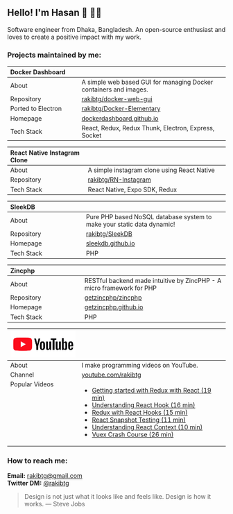 ## Hello! I'm Hasan 👋 👨‍💻

Software engineer from Dhaka, Bangladesh. An open-source enthusiast and loves to create a positive impact with my work.

### Projects maintained by me:

<table>
    <thead>
        <tr>
            <th width="250" align="left">Docker Dashboard</th>
            <th width="520" align="left"></th>
        </tr>
    </thead>
    <tbody>
        <tr>
            <td>About</td>
            <td>A simple web based GUI for managing Docker containers and images.</td>
        </tr>
        <tr>
            <td>Repository</td>
            <td><a href="https://github.com/rakibtg/docker-web-gui">rakibtg/docker-web-gui</a></td>
        </tr>
        <tr>
            <td>Ported to Electron</td>
            <td><a href="https://github.com/rakibtg/Docker-Elementary">rakibtg/Docker-Elementary</a></td>
        </tr>
        <tr>
            <td>Homepage</td>
            <td><a href="https://dockerdashboard.github.io" rel="nofollow">dockerdashboard.github.io</a></td>
        </tr>
        <tr>
            <td>Tech Stack</td>
            <td>React, Redux, Redux Thunk, Electron, Express, Socket</td>
        </tr>
    </tbody>
</table>

<table>
    <thead>
        <tr>
            <th width="250" align="left">React Native Instagram Clone</th>
            <th width="520" align="left"></th>
        </tr>
    </thead>
    <tbody>
        <tr>
            <td>About</td>
            <td>A simple instagram clone using React Native</td>
        </tr>
        <tr>
            <td>Repository</td>
            <td><a href="https://github.com/rakibtg/RN-Instagram">rakibtg/RN-Instagram</a></td>
        </tr>
        <tr>
            <td>Tech Stack</td>
            <td>React Native, Expo SDK, Redux</td>
        </tr>
    </tbody>
</table>

<table>
    <thead>
        <tr>
            <th width="250" align="left">SleekDB</th>
            <th width="520" align="left"></th>
        </tr>
    </thead>
    <tbody>
        <tr>
            <td>About</td>
            <td>Pure PHP based NoSQL database system to make your static data dynamic!</td>
        </tr>
        <tr>
            <td>Repository</td>
            <td><a href="https://github.com/rakibtg/SleekDB">rakibtg/SleekDB</a></td>
        </tr>
        <tr>
            <td>Homepage</td>
            <td><a href="https://sleekdb.github.io/" rel="nofollow">sleekdb.github.io</a></td>
        </tr>
        <tr>
            <td>Tech Stack</td>
            <td>PHP</td>
        </tr>
    </tbody>
</table>

<table>
    <thead>
        <tr>
            <th width="250" align="left">Zincphp</th>
            <th width="520" align="left"></th>
        </tr>
    </thead>
    <tbody>
        <tr>
            <td>About</td>
            <td>RESTful backend made intuitive by ZincPHP - A micro framework for PHP</td>
        </tr>
        <tr>
            <td>Repository</td>
            <td><a href="https://github.com/getzincphp/zincphp">getzincphp/zincphp</a></td>
        </tr>
        <tr>
            <td>Homepage</td>
            <td><a href="https://getzincphp.github.io/" rel="nofollow">getzincphp.github.io</a></td>
        </tr>
        <tr>
            <td>Tech Stack</td>
            <td>PHP</td>
        </tr>
    </tbody>
</table>

<table>
    <thead>
        <tr>
            <th width="250" align="left">
                <img src="YouTube.png"/>
            </th>
            <th width="520" align="left"></th>
        </tr>
    </thead>
    <tbody>
        <tr>
            <td>About</td>
            <td>I make programming videos on YouTube.</td>
        </tr>
        <tr>
            <td>Channel</td>
            <td><a href="https://youtube.com/rakibtg">youtube.com/rakibtg</a></td>
        </tr>
        <tr>
            <td valign="top">Popular Videos</td>
            <td>
                <ul>
                    <li>
                        <a href="https://www.youtube.com/watch?v=kothp4eJfqg" rel="nofollow">Getting started with Redux with React (19 min)</a>
                    </li>
                    <li>
                        <a href="https://www.youtube.com/watch?v=AFzLarIcHgE" rel="nofollow">Understanding React Hook (16 min)</a>
                    </li>
                    <li>
                        <a href="https://www.youtube.com/watch?v=hc3CSmw3L6I" rel="nofollow">Redux with React Hooks (15 min)</a>
                    </li>
                    <li>
                        <a href="https://www.youtube.com/watch?v=wfFw05TaBfM" rel="nofollow">React Snapshot Testing (11 min)</a>
                    </li>
                    <li>
                        <a href="https://www.youtube.com/watch?v=1aAOxwYMbZM" rel="nofollow">Understanding React Context (10 min)</a>
                    </li>
                    <li>
                        <a href="https://www.youtube.com/watch?v=uOXA1SsamNo" rel="nofollow">Vuex Crash Course (26 min)</a>
                    </li>
                </ul>
            </td>
        </tr>
    </tbody>
</table>

### How to reach me: 
**Email:** rakibtg@gmail.com <br/>
**Twitter DM:** [@rakibtg](https://twitter.com/rakibtg)

> Design is not just what it looks like and feels like. Design is how it works. ― Steve Jobs